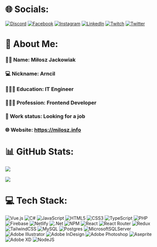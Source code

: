# 🌐 Socials:
[![Discord](https://img.shields.io/badge/Discord-%237289DA.svg?logo=discord&logoColor=white)](https://discordapp.com/users/407535950118387712") [![Facebook](https://img.shields.io/badge/Facebook-%231877F2.svg?logo=Facebook&logoColor=white)](https://facebook.com/miloszjackowiak) [![Instagram](https://img.shields.io/badge/Instagram-%23E4405F.svg?logo=Instagram&logoColor=white)](https://instagram.com/arncil) [![LinkedIn](https://img.shields.io/badge/LinkedIn-%230077B5.svg?logo=linkedin&logoColor=white)](https://linkedin.com/in/milosz-jackowiak) [![Twitch](https://img.shields.io/badge/Twitch-%239146FF.svg?logo=Twitch&logoColor=white)](https://twitch.tv/Arncil) [![Twitter](https://img.shields.io/badge/Twitter-%231DA1F2.svg?logo=Twitter&logoColor=white)](https://twitter.com/Arncil37) 


# 💫 About Me:
### 🧑🏼 Name: Miłosz Jackowiak
### 💻 Nickname: Arncil
### 👨🏼‍🎓 Education: IT Engineer
### 👨🏼‍💻 Profession: Frontend Developer
### 💼 Work status: Looking for a job
### 🌐 Website: https://milosz.info


# 📊 GitHub Stats:
<!-- ![](https://github-readme-stats.vercel.app/api?username=Arncil&theme=react&hide_border=false&include_all_commits=true&count_private=false)<br/> -->
![](https://github-readme-streak-stats.herokuapp.com/?user=Arncil&theme=react&hide_border=false) <br/><br/>
![](https://github-readme-stats.vercel.app/api/top-langs/?username=Arncil&theme=react&hide_border=false&include_all_commits=true&count_private=false&layout=compact)

<!--
# ✍️ Random Dev Quote
![](https://quotes-github-readme.vercel.app/api?type=horizontal&theme=dark)
-->

# 💻 Tech Stack:
![Vue.js](https://img.shields.io/badge/vuejs-%2335495e.svg?style=plastic&logo=vuedotjs&logoColor=%234FC08D) ![C#](https://img.shields.io/badge/c%23-%23239120.svg?style=plastic&logo=c-sharp&logoColor=white) ![JavaScript](https://img.shields.io/badge/javascript-%23323330.svg?style=plastic&logo=javascript&logoColor=%23F7DF1E) ![HTML5](https://img.shields.io/badge/html5-%23E34F26.svg?style=plastic&logo=html5&logoColor=white) ![CSS3](https://img.shields.io/badge/css3-%231572B6.svg?style=plastic&logo=css3&logoColor=white) ![TypeScript](https://img.shields.io/badge/typescript-%23007ACC.svg?style=plastic&logo=typescript&logoColor=white) ![PHP](https://img.shields.io/badge/php-%23777BB4.svg?style=plastic&logo=php&logoColor=white) ![Firebase](https://img.shields.io/badge/firebase-%23039BE5.svg?style=plastic&logo=firebase) ![Netlify](https://img.shields.io/badge/netlify-%23000000.svg?style=plastic&logo=netlify&logoColor=#00C7B7) ![.Net](https://img.shields.io/badge/.NET-5C2D91?style=plastic&logo=.net&logoColor=white) ![NPM](https://img.shields.io/badge/NPM-%23000000.svg?style=plastic&logo=npm&logoColor=white) ![React](https://img.shields.io/badge/react-%2320232a.svg?style=plastic&logo=react&logoColor=%2361DAFB) ![React Router](https://img.shields.io/badge/React_Router-CA4245?style=plastic&logo=react-router&logoColor=white) ![Redux](https://img.shields.io/badge/redux-%23593d88.svg?style=plastic&logo=redux&logoColor=white) ![TailwindCSS](https://img.shields.io/badge/tailwindcss-%2338B2AC.svg?style=plastic&logo=tailwind-css&logoColor=white) ![MySQL](https://img.shields.io/badge/mysql-%2300f.svg?style=plastic&logo=mysql&logoColor=white) ![Postgres](https://img.shields.io/badge/postgres-%23316192.svg?style=plastic&logo=postgresql&logoColor=white) ![MicrosoftSQLServer](https://img.shields.io/badge/Microsoft%20SQL%20Sever-CC2927?style=plastic&logo=microsoft%20sql%20server&logoColor=white) ![Adobe Illustrator](https://img.shields.io/badge/adobeillustrator-%23FF9A00.svg?style=plastic&logo=adobeillustrator&logoColor=white) ![Adobe InDesign](https://img.shields.io/badge/Adobe%20InDesign-49021F?style=plastic&logo=adobeindesign&logoColor=white) ![Adobe Photoshop](https://img.shields.io/badge/adobephotoshop-%2331A8FF.svg?style=plastic&logo=adobephotoshop&logoColor=white) ![Aseprite](https://img.shields.io/badge/Aseprite-FFFFFF?style=plastic&logo=Aseprite&logoColor=#7D929E) ![Adobe XD](https://img.shields.io/badge/Adobe%20XD-470137?style=plastic&logo=Adobe%20XD&logoColor=#FF61F6) ![NodeJS](https://img.shields.io/badge/node.js-6DA55F?style=plastic&logo=node.js&logoColor=white)


<!-- [![](https://visitcount.itsvg.in/api?id=Arncil&icon=0&color=5)](https://visitcount.itsvg.in) -->

<!-- Proudly created with GPRM ( https://gprm.itsvg.in ) -->
